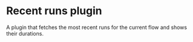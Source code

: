 # Recent runs plugin

A plugin that fetches the most recent runs for the current flow and shows their durations.